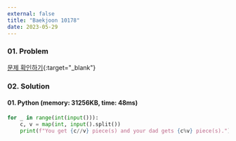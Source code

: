 ```yaml
---
external: false
title: "Baekjoon 10178"
date: 2023-05-29
---
```


### 01. Problem

[문제 확인하기](https://www.acmicpc.net/problem/10178){:target="_blank"}

### 02. Solution

#### 01. Python (memory: 31256KB, time: 48ms)

```Python
for _ in range(int(input())):
    c, v = map(int, input().split())
    print(f"You get {c//v} piece(s) and your dad gets {c%v} piece(s).")
```
